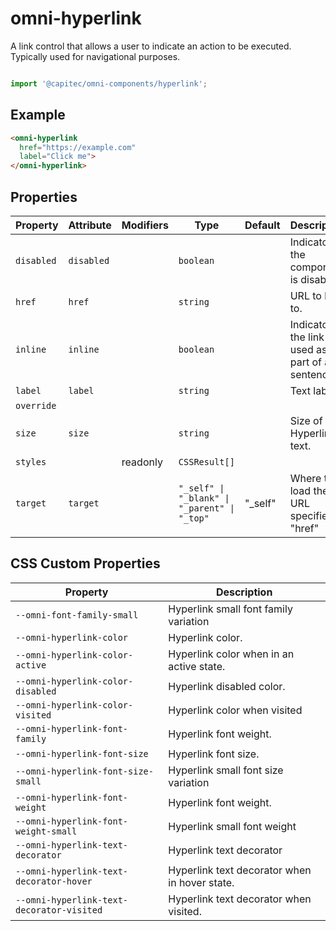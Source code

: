 # omni-hyperlink

A link control that allows a user to indicate an action to be executed. Typically used for navigational purposes.

```js

import '@capitec/omni-components/hyperlink';
```

## Example

```html
<omni-hyperlink
  href="https://example.com"
  label="Click me">
</omni-hyperlink>
```

## Properties

| Property   | Attribute  | Modifiers | Type                                         | Default | Description                                      |
|------------|------------|-----------|----------------------------------------------|---------|--------------------------------------------------|
| `disabled` | `disabled` |           | `boolean`                                    |         | Indicator if the component is disabled.          |
| `href`     | `href`     |           | `string`                                     |         | URL to link to.                                  |
| `inline`   | `inline`   |           | `boolean`                                    |         | Indicator if the link is used as part of a sentence. |
| `label`    | `label`    |           | `string`                                     |         | Text label.                                      |
| `override` |            |           |                                              |         |                                                  |
| `size`     | `size`     |           | `string`                                     |         | Size of the Hyperlink text.                      |
| `styles`   |            | readonly  | `CSSResult[]`                                |         |                                                  |
| `target`   | `target`   |           | `"_self" \| "_blank" \| "_parent" \| "_top"` | "_self" | Where to load the URL specified in "href"        |

## CSS Custom Properties

| Property                                  | Description                                   |
|-------------------------------------------|-----------------------------------------------|
| `--omni-font-family-small`                | Hyperlink small font family variation         |
| `--omni-hyperlink-color`                  | Hyperlink color.                              |
| `--omni-hyperlink-color-active`           | Hyperlink color when in an active state.      |
| `--omni-hyperlink-color-disabled`         | Hyperlink disabled color.                     |
| `--omni-hyperlink-color-visited`          | Hyperlink color when visited                  |
| `--omni-hyperlink-font-family`            | Hyperlink font weight.                        |
| `--omni-hyperlink-font-size`              | Hyperlink font size.                          |
| `--omni-hyperlink-font-size-small`        | Hyperlink small font size variation           |
| `--omni-hyperlink-font-weight`            | Hyperlink font weight.                        |
| `--omni-hyperlink-font-weight-small`      | Hyperlink small font weight                   |
| `--omni-hyperlink-text-decorator`         | Hyperlink text decorator                      |
| `--omni-hyperlink-text-decorator-hover`   | Hyperlink text decorator when in hover state. |
| `--omni-hyperlink-text-decorator-visited` | Hyperlink text decorator when visited.        |
